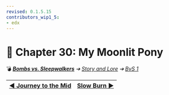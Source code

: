 ```yaml
---
revised: 0.1.5.15
contributors_wip1_5:
- edx
---
```


# 📄 Chapter 30: My Moonlit Pony

💣 ***[Bombs vs. Sleepwalkers][home]** ➔ [Story and Lore][story] ➔ [BvS 1][story_bvs1]*

| [◀️ Journey to the Mid][prev] | [Slow Burn ▶️][next] |
| --: | :-- |

[home]: /README.md
[prev]: /story/bvs1/29_journey_to_the_mid.md
[next]: /story/bvs1/31_slow_burn.md
[story]: /story/readme.md
[story_bvs1]: /story/bvs1/readme.md
